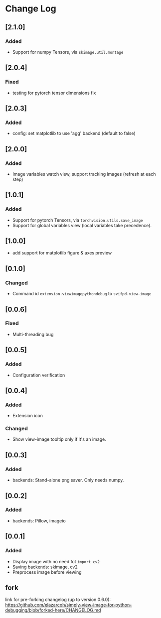 # Change Log
## [2.1.0]

### Added
- Support for numpy Tensors, via `skimage.util.montage`

## [2.0.4]

### Fixed

- testing for pytorch tensor dimensions fix


## [2.0.3]

### Added

- config: set matplotlib to use 'agg' backend (default to false)


## [2.0.0]

### Added

- Image variables watch view, support tracking images (refresh at each step)


## [1.0.1]

### Added
- Support for pytorch Tensors, via `torchvision.utils.save_image`
- Support for global variables view (local variables take precedence).


## [1.0.0]

- add support for matplotlib figure & axes preview

## [0.1.0]

### Changed

- Command id `extension.viewimagepythondebug` to `svifpd.view-image`

## [0.0.6]

### Fixed 

- Multi-threading bug

## [0.0.5]

### Added

- Configuration verification

## [0.0.4]

### Added

- Extension icon

### Changed

- Show view-image tooltip only if it's an image.

## [0.0.3]

### Added

- backends: Stand-alone png saver. Only needs numpy.

## [0.0.2]

### Added

- backends: Pillow, imageio

## [0.0.1]

### Added

- Display image with no need fot `import cv2`
- Saving backends: skimage, cv2
- Preprocess image before viewing

## fork 

link for pre-forking changelog (up to version 0.6.0):
https://github.com/elazarcoh/simply-view-image-for-python-debugging/blob/forked-here/CHANGELOG.md
